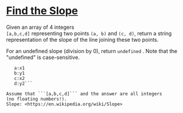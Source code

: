 # [Find the Slope](https://www.codewars.com/kata/find-the-slope "https://www.codewars.com/kata/55a75e2d0803fea18f00009d")

Given an array of 4 integers  
```[a,b,c,d]``` representing two points ```(a, b)``` and ```(c, d)```, return a string representation of the slope of the line joining these two points. 

For an undefined slope (division by 0), return  ```undefined```  . Note that the "undefined" is case-sensitive.
```
   a:x1
   b:y1
   c:x2
   d:y2```
   
Assume that ```[a,b,c,d]``` and the answer are all integers 
(no floating numbers!).
Slope: <https://en.wikipedia.org/wiki/Slope>

